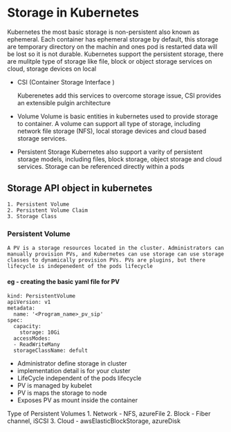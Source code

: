 # Storage in Kubernetes

Kubernetes the most basic storage is non-persistent also known as ephemeral. Each container has ephemeral storage by default, this storage are temporary directory on the machin and ones pod is restarted data will be lost so it is not durable. 
Kubernetes support the persistent storage, there are mulitple type of storage like file, block or object storage services on cloud, storage devices on local 

  - CSI (Container Storage Interface )

      Kuberenetes add this services to overcome storage issue, CSI provides an extensible pulgin architecture 

  - Volume
      Volume is basic entities in kubernetes used to provide storage to container. A volume can support all type of storage, including network file storage (NFS), local storage devices and cloud based storage services.

  - Persistent Storage 
      Kubernetes also support a varity of persistent storage models, including files, block storage, object storage and cloud services. Storage can be referenced directly within a pods

## Storage API object in kubernetes 

    1. Persistent Volume 
    2. Persistent Volume Claim 
    3. Storage Class  

### Persistent Volume 

    A PV is a storage resources located in the cluster. Administrators can manually provision PVs, and Kubernetes can use storage can use storage classes to dynamically provision PVs. PVs are plugins, but there lifecycle is indepenedent of the pods lifecycle 

####    eg -  creating the basic yaml file for PV 

    kind: PersistentVolume
    apiVersion: v1
    metadata:
      name: '<Program_name>_pv_sip'
    spec:
      capacity:
        storage: 10Gi
      accessModes:
      - ReadWriteMany
      storageClassName: defult 

   - Administrator define storage in cluster 
   - implementation detail is for your cluster 
   - LifeCycle independent of the pods lifecycle 
   - PV is managed by kubelet 
   - PV is maps the storage to node 
   - Exposes PV as mount inside the container

   Type of Persistent Volumes 
    1. Network - NFS, azureFile 
    2. Block - Fiber channel, iSCSI
    3. Cloud - awsElasticBlockStorage, azureDisk 
    
